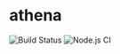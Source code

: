 # athena

![Build Status](https://travis-ci.com/issackj1/react-site-backend.svg?branch=master)
![Node.js CI](https://github.com/issackj1/react-site-backend/workflows/Node.js%20CI/badge.svg) 
